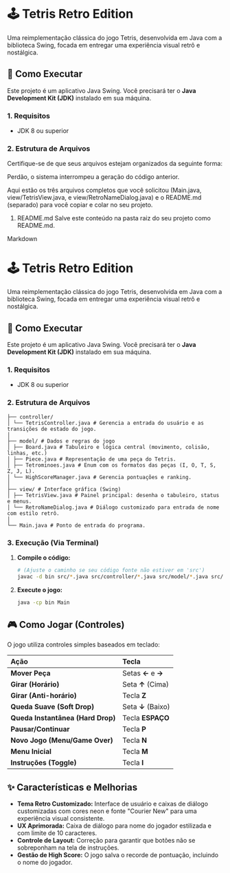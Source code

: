 # 🕹️ Tetris Retro Edition

Uma reimplementação clássica do jogo Tetris, desenvolvida em Java com a biblioteca Swing, focada em entregar uma experiência visual retrô e nostálgica.

## 🚀 Como Executar

Este projeto é um aplicativo Java Swing. Você precisará ter o **Java Development Kit (JDK)** instalado em sua máquina.

### 1. Requisitos
* JDK 8 ou superior

### 2. Estrutura de Arquivos

Certifique-se de que seus arquivos estejam organizados da seguinte forma:

Perdão, o sistema interrompeu a geração do código anterior.

Aqui estão os três arquivos completos que você solicitou (Main.java, view/TetrisView.java, e view/RetroNameDialog.java) e o README.md (separado) para você copiar e colar no seu projeto.

1. README.md
Salve este conteúdo na pasta raiz do seu projeto como README.md.

Markdown

# 🕹️ Tetris Retro Edition

Uma reimplementação clássica do jogo Tetris, desenvolvida em Java com a biblioteca Swing, focada em entregar uma experiência visual retrô e nostálgica.

## 🚀 Como Executar

Este projeto é um aplicativo Java Swing. Você precisará ter o **Java Development Kit (JDK)** instalado em sua máquina.

### 1. Requisitos
* JDK 8 ou superior

### 2. Estrutura de Arquivos

```Tetris/
├── controller/
│ └── TetrisController.java # Gerencia a entrada do usuário e as transições de estado do jogo.
│
├── model/ # Dados e regras do jogo
│ ├── Board.java # Tabuleiro e lógica central (movimento, colisão, linhas, etc.)
│ ├── Piece.java # Representação de uma peça do Tetris.
│ ├── Tetrominoes.java # Enum com os formatos das peças (I, O, T, S, Z, J, L).
│ └── HighScoreManager.java # Gerencia pontuações e ranking.
│
├── view/ # Interface gráfica (Swing)
│ ├── TetrisView.java # Painel principal: desenha o tabuleiro, status e menus.
│ └── RetroNameDialog.java # Diálogo customizado para entrada de nome com estilo retrô.
│
└── Main.java # Ponto de entrada do programa.
```


### 3. Execução (Via Terminal)

1.  **Compile o código:**
    ```bash
    # (Ajuste o caminho se seu código fonte não estiver em 'src')
    javac -d bin src/*.java src/controller/*.java src/model/*.java src/view/*.java
    ```

2.  **Execute o jogo:**
    ```bash
    java -cp bin Main
    ```

## 🎮 Como Jogar (Controles)

O jogo utiliza controles simples baseados em teclado:

| Ação | Tecla |
| :--- | :--- |
| **Mover Peça** | Setas **←** e **→** |
| **Girar (Horário)** | Seta **↑** (Cima) |
| **Girar (Anti-horário)** | Tecla **Z** |
| **Queda Suave (Soft Drop)** | Seta **↓** (Baixo) |
| **Queda Instantânea (Hard Drop)** | Tecla **ESPAÇO** |
| **Pausar/Continuar** | Tecla **P** |
| **Novo Jogo (Menu/Game Over)** | Tecla **N** |
| **Menu Inicial** | Tecla **M** |
| **Instruções (Toggle)** | Tecla **I** |

## ✨ Características e Melhorias

* **Tema Retro Customizado:** Interface de usuário e caixas de diálogo customizadas com cores neon e fonte "Courier New" para uma experiência visual consistente.
* **UX Aprimorada:** Caixa de diálogo para nome do jogador estilizada e com limite de 10 caracteres.
* **Controle de Layout:** Correção para garantir que botões não se sobreponham na tela de instruções.
* **Gestão de High Score:** O jogo salva o recorde de pontuação, incluindo o nome do jogador.
